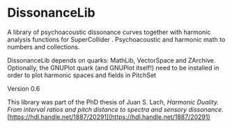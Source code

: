 # DissonanceLib

A library of psychoacoustic dissonance curves together with harmonic analysis functions for SuperCollider . Psychoacoustic and harmonic math to numbers and collections.

DissonanceLib depends on quarks: MathLib, VectorSpace and ZArchive. Optionally, the GNUPlot quark (and GNUPlot itself!) need to be installed in order to plot harmonic spaces and fields in PitchSet

Version 0.6

This library was part of the PhD thesis of Juan S. Lach, *Harmonic Duality. From interval ratios and pitch distance to spectra and sensory dissonance*. 
[https://hdl.handle.net/1887/20291](https://hdl.handle.net/1887/20291)

